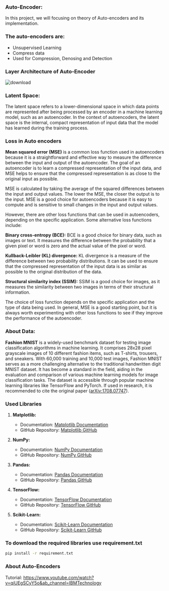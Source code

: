 ### Auto-Encoder:
In this project, we will focusing on theory of Auto-encoders and its implementation. 
### The auto-encoders are:
- Unsupervised Learning
- Compress data
- Used for Compression, Denosing and Detection

### Layer Architecture of Auto-Encoder
![download](https://github.com/aliabbas30/Auto_Encoders_Example/assets/102746791/ebdc8def-917d-4926-85a8-e84fe43155bc)

### Latent Space:
The latent space refers to a lower-dimensional space in which data points are represented after being processed by an encoder in a machine learning model, such as an autoencoder. In the context of autoencoders, the latent space is the internal, compact representation of input data that the model has learned during the training process.

### Loss in Auto encoders
**Mean squared error (MSE)** is a common loss function used in autoencoders because it is a straightforward and effective way to measure the difference between the input and output of the autoencoder. The goal of an autoencoder is to learn a compressed representation of the input data, and MSE helps to ensure that the compressed representation is as close to the original input as possible.

MSE is calculated by taking the average of the squared differences between the input and output values. The lower the MSE, the closer the output is to the input. MSE is a good choice for autoencoders because it is easy to compute and is sensitive to small changes in the input and output values.

However, there are other loss functions that can be used in autoencoders, depending on the specific application. Some alternative loss functions include:

**Binary cross-entropy (BCE):** BCE is a good choice for binary data, such as images or text. It measures the difference between the probability that a given pixel or word is zero and the actual value of the pixel or word.


**Kullback-Leibler (KL) divergence:** KL divergence is a measure of the difference between two probability distributions. It can be used to ensure that the compressed representation of the input data is as similar as possible to the original distribution of the data.


**Structural similarity index (SSIM):** SSIM is a good choice for images, as it measures the similarity between two images in terms of their structural information.


The choice of loss function depends on the specific application and the type of data being used. In general, MSE is a good starting point, but it is always worth experimenting with other loss functions to see if they improve the performance of the autoencoder.

### About Data:

**Fashion MNIST** is a widely-used benchmark dataset for testing image classification algorithms in machine learning. It comprises 28x28 pixel grayscale images of 10 different fashion items, such as T-shirts, trousers, and sneakers. With 60,000 training and 10,000 test images, Fashion MNIST serves as a more challenging alternative to the traditional handwritten digit MNIST dataset. It has become a standard in the field, aiding in the evaluation and comparison of various machine learning models for image classification tasks. The dataset is accessible through popular machine learning libraries like TensorFlow and PyTorch. If used in research, it is recommended to cite the original paper ([arXiv:1708.07747](https://arxiv.org/abs/1708.07747)).


### Used Libraries


1. **Matplotlib:**
   - Documentation: [Matplotlib Documentation](https://matplotlib.org/stable/contents.html)
   - GitHub Repository: [Matplotlib GitHub](https://github.com/matplotlib/matplotlib)

2. **NumPy:**
   - Documentation: [NumPy Documentation](https://numpy.org/doc/)
   - GitHub Repository: [NumPy GitHub](https://github.com/numpy/numpy)

3. **Pandas:**
   - Documentation: [Pandas Documentation](https://pandas.pydata.org/pandas-docs/stable/)
   - GitHub Repository: [Pandas GitHub](https://github.com/pandas-dev/pandas)

4. **TensorFlow:**
   - Documentation: [TensorFlow Documentation](https://www.tensorflow.org/guide)
   - GitHub Repository: [TensorFlow GitHub](https://github.com/tensorflow/tensorflow)

5. **Scikit-Learn:**
   - Documentation: [Scikit-Learn Documentation](https://scikit-learn.org/stable/documentation.html)
   - GitHub Repository: [Scikit-Learn GitHub](https://github.com/scikit-learn/scikit-learn)




### To download the required libraries use requirement.txt
```bash
pip install -r requirement.txt
```

### About Auto-Encoders
Tutorial: https://www.youtube.com/watch?v=qiUEgSCyY5o&ab_channel=IBMTechnology
